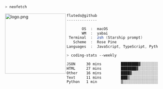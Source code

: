 ```zsh
> neofetch
```

<!--img align="left" src="https://github.com/fluteds.png" alt="logo.png" width="200"/>-->
<img align="left" src="https://external-content.duckduckgo.com/iu/?u=https%3A%2F%2F78.media.tumblr.com%2F975fca5f82161b190efdcaa05ffbd4ec%2Ftumblr_p6q6m9TJF01x3p3jmo1_500.png&f=1&nofb=1" alt="logo.png" width="200"/>

```csharp
fluteds@github
--------------

       OS  :  macOS
       WM  :  yabai
 Terminal  :  zsh (Starship prompt)  
   Scheme  :  Rose Pine  
Languages  :  JavaScript, TypeScript, Python, HTML, CSS  

```

```zsh
> coding-stats --weekly
```

<!--START_SECTION:waka-->

```txt
JSON     30 mins         ████████▓░░░░░░░░░░░░░░░░   34.21 %
HTML     27 mins         ███████▓░░░░░░░░░░░░░░░░░   30.45 %
Other    16 mins         ████▓░░░░░░░░░░░░░░░░░░░░   18.17 %
Text     11 mins         ███▒░░░░░░░░░░░░░░░░░░░░░   13.31 %
Python   1 min           ▒░░░░░░░░░░░░░░░░░░░░░░░░   01.75 %
```

<!--END_SECTION:waka-->
